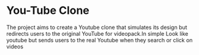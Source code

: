 # You-Tube Clone
The project aims to create a Youtube clone that simulates its design but redirects users to the original YouTube for videopack.In simple Look like youtube but sends users to the real Youtube when they search or click on videos
